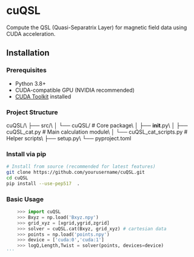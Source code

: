 # cuQSL

Compute the QSL (Quasi-Separatrix Layer) for magnetic field data using CUDA acceleration.

## Installation

### Prerequisites
- Python 3.8+
- CUDA-compatible GPU (NVIDIA recommended)
- [CUDA Toolkit](https://developer.nvidia.com/cuda-toolkit) installed

### Project Structure
cuQSL/\\
├── src/\\
│   └── cuQSL/              # Core package\\
│       ├── __init__.py\\
│       ├── cuQSL_cat.py     # Main calculation module\\
│       └── cuQSL_cat_scripts.py  # Helper scripts\\
├── setup.py\\
└── pyproject.toml

### Install via pip
```bash
# Install from source (recommended for latest features)
git clone https://github.com/yourusername/cuQSL.git
cd cuQSL
pip install --use-pep517  .
```
### Basic Usage
```python
    >>> import cuQSL
    >>> Bxyz = np.load('Bxyz.npy')
    >>> grid_xyz = [xgrid,ygrid,zgrid]
    >>> solver = cuQSL.cat(Bxyz, grid_xyz) # cartesian data
    >>> points = np.load('points.npy')
    >>> device = ['cuda:0','cuda:1']
    >>> logQ,Length,Twist = solver(points, devices=device)
'''
